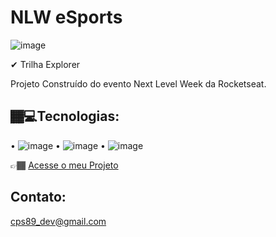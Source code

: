 # NLW eSports

![image](https://user-images.githubusercontent.com/97200642/190663228-dc50ffb7-2aab-4dde-976c-6b85e0162b68.png)
 
✔ Trilha Explorer

Projeto Construído do evento Next Level Week da Rocketseat.

## 🏾‍💻Tecnologias:
• ![image](https://user-images.githubusercontent.com/97200642/190664028-79b46e74-f97c-4ff3-aef3-c30f6bc0385d.png)
• ![image](https://user-images.githubusercontent.com/97200642/190664210-332d333c-ac9b-4288-af3e-631c7eba8e7d.png)
• ![image](https://user-images.githubusercontent.com/97200642/190664334-3b3dfb91-140e-4a47-9bd5-e4b384e986ba.png)

👉🏾 [Acesse o meu Projeto](https://cleberbau.github.io/nlw-esports-explorer/)

## Contato:
cps89_dev@gmail.com




